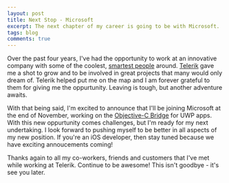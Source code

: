 ```yaml
---
layout: post
title: Next Stop - Microsoft
excerpt: The next chapter of my career is going to be with Microsoft. 
tags: blog
comments: true
---
```


Over the past four years, I've had the opportunity to work at an innovative company with some of the coolest, [smartest people](http://developer.telerik.com/community/#who-we-are) around. [Telerik](http://www.telerik.com) gave me a shot to grow and to be involved in great projects that many would only dream of. Telerik helped put me on the map and I am forever grateful to them for giving me the oppurtunity. Leaving is tough, but another adventure awaits.

With that being said, I'm excited to announce that I'll be joining Microsoft at the end of November, working on the [Objective-C Bridge](https://dev.windows.com/en-us/bridges/ios) for UWP apps. With this new oppurtunity comes challenges, but I'm ready for my next undertaking. I look forward to pushing myself to be better in all aspects of my new position. If you're an iOS developer, then stay tuned because we have exciting annoucements coming! 

Thanks again to all my co-workers, friends and customers that I've met while working at Telerik. Continue to be awesome! This isn't goodbye - it's see you later. 